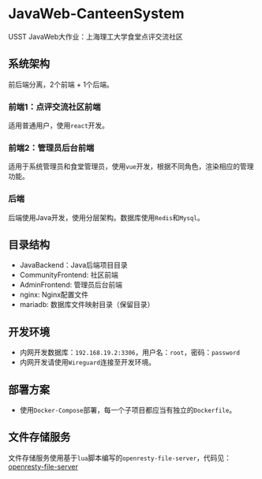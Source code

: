 # JavaWeb-CanteenSystem
USST JavaWeb大作业：上海理工大学食堂点评交流社区

## 系统架构

前后端分离，2个前端 + 1个后端。

### 前端1：点评交流社区前端

适用普通用户，使用`react`开发。

### 前端2：管理员后台前端

适用于系统管理员和食堂管理员，使用`vue`开发，根据不同角色，渲染相应的管理功能。

### 后端

后端使用Java开发，使用分层架构。数据库使用`Redis`和`Mysql`。

## 目录结构

- JavaBackend：Java后端项目目录
- CommunityFrontend: 社区前端
- AdminFrontend: 管理员后台前端
- nginx: Nginx配置文件
- mariadb: 数据库文件映射目录（保留目录）

## 开发环境

- 内网开发数据库：`192.168.19.2:3306`，用户名：`root`，密码：`password`
- 内网开发请使用`Wireguard`连接至开发环境。

## 部署方案

- 使用`Docker-Compose`部署，每一个子项目都应当有独立的`Dockerfile`。

## 文件存储服务

文件存储服务使用基于`lua`脚本编写的`openresty-file-server`，代码见：[openresty-file-server](https://github.com/vvbbnn00/openresty-file-server)
